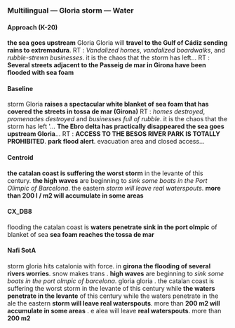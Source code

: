### Multilingual — Gloria storm — Water



#### Approach (K-20)

**the sea goes upstream** Gloria Gloria will **travel to the Gulf of Cádiz sending rains to extremadura**. RT : *Vandalized homes*, *vandalized boardwalks*, and *rubble-strewn businesses*. it is the chaos that the storm has left... RT : **Several streets adjacent to the Passeig de mar in Girona have been flooded with sea foam**



#### Baseline

storm Gloria **raises a spectacular white blanket of sea foam that has covered the streets in tossa de mar (Girona)** RT : *homes destroyed*, *promenades destroyed* and *businesses full of rubble*. it is the chaos that the storm has left '... **The Ebro delta has practically disappeared the sea goes upstream Gloria**... RT : **ACCESS TO THE BESOS RIVER PARK IS TOTALLY PROHIBITED**. **park flood alert**. evacuation area and closed access...



#### Centroid

**the catalan coast is suffering the worst storm** in the levante of this century. **the high waves** are beginning to *sink some boats in the Port Olimpic of Barcelona*. the eastern *storm will leave real waterspouts*. **more than 200 l / m2 will accumulate in some areas**



#### CX\_DB8

flooding the catalan coast is **waters penetrate sink in the port olmpic** of blanket of sea **sea foam reaches the tossa de mar**



#### Nafi SotA

storm gloria hits catalonia with force. in **girona the flooding of several rivers worries**. snow makes trans .
**high waves** are beginning to *sink some boats in the port olmpic of barcelona*. gloria gloria .
the catalan coast is suffering the worst storm in the levante of this century while **the waters penetrate in the levante** of this century while the waters penetrate in the
ale the eastern **storm will leave real waterspouts**. more than **200 m2 will accumulate in some areas** .
e alea will leave **real waterspouts**. more than **200 m2**

